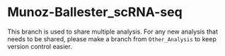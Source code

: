 # Munoz-Ballester_scRNA-seq

This branch is used to share multiple analysis. For any new analysis that needs to be shared, please make a branch from `Other_Analysis` to keep version control easier.
